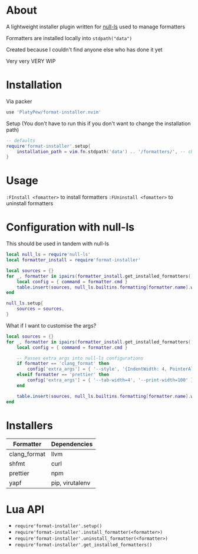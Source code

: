 # About

A lightweight installer plugin written for [null-ls](https://github.com/jose-elias-alvarez/null-ls.nvim) used to manage formatters

Formatters are installed locally into `stdpath("data")`

Created because I couldn't find anyone else who has done it yet

Very very VERY WIP

# Installation

Via packer

```lua
use 'PlatyPew/format-installer.nvim'
```

Setup (You don't have to run this if you don't want to change the installation path)

```lua
-- defaults
require'format-installer'.setup{
    installation_path = vim.fn.stdpath('data') .. '/formatters/', -- change path to suit your needs
}
```

# Usage

`:FInstall <fomatter>` to install formatters
`:FUninstall <fomatter>` to uninstall formatters

# Configuration with null-ls

This should be used in tandem with null-ls

```lua
local null_ls = require'null-ls'
local formatter_install = require'format-installer'

local sources = {}
for _, formatter in ipairs(formatter_install.get_installed_formatters()) do
    local config = { command = formatter.cmd }
    table.insert(sources, null_ls.builtins.formatting[formatter.name].with(config))
end

null_ls.setup{
    sources = sources,
}
```

What if I want to customise the args?

```lua
local sources = {}
for _, formatter in ipairs(formatter_install.get_installed_formatters()) do
    local config = { command = formatter.cmd }

    -- Passes extra_args into null-ls configurations
    if formatter == 'clang_format' then
        config['extra_args'] = { '--style', '{IndentWidth: 4, PointerAlignment: Left, ColumnLimit: 100}' }
    elseif formatter == 'prettier' then
        config['extra_args'] = { '--tab-width=4', '--print-width=100' }
    end

    table.insert(sources, null_ls.builtins.formatting[formatter.name].with(config))
end
```

# Installers

| Formatter    | Dependencies    |
| ------------ | --------------- |
| clang_format | llvm            |
| shfmt        | curl            |
| prettier     | npm             |
| yapf         | pip, virutalenv |

# Lua API

- `require'format-installer'.setup()`
- `require'format-installer'.install_formatter(<formatter>)`
- `require'format-installer'.uninstall_formatter(<formatter>)`
- `require'format-installer'.get_installed_formatters()`
